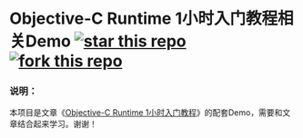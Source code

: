 # Objective-C Runtime 1小时入门教程相关Demo [![star this repo](http://github-svg-buttons.herokuapp.com/star.svg?user=ianisme&repo=IANRuntimeStudy&style=flat&background=1081C1)](https://github.com/ianisme/IANRuntimeStudy) [![fork this repo](http://github-svg-buttons.herokuapp.com/fork.svg?user=ianisme&repo=IANRuntimeStudy&style=flat&background=1081C1)](https://github.com/ianisme/IANRuntimeStudy/fork)

### 说明：

本项目是文章《<a href = "http://www.ianisme.com/ios/2019.html">Objective-C Runtime 1小时入门教程</a>》的配套Demo，需要和文章结合起来学习。谢谢！
											



